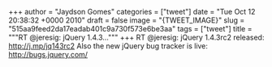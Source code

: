 
+++
author = "Jaydson Gomes"
categories = ["tweet"]
date = "Tue Oct 12 20:38:32 +0000 2010"
draft = false
image = "{TWEET_IMAGE}"
slug = "515aa9feed2da17eadab401c9a730f573e6be3aa"
tags = ["tweet"]
title = """RT @jeresig: jQuery 1.4.3..."""
+++
RT @jeresig: jQuery 1.4.3rc2 released: http://j.mp/jq143rc2 Also the new jQuery bug tracker is live: http://bugs.jquery.com/
